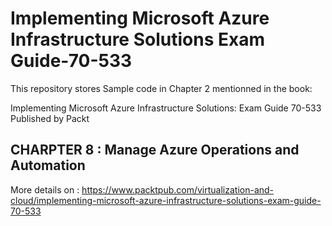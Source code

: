 # Implementing Microsoft Azure Infrastructure Solutions Exam Guide-70-533 
This repository stores Sample code in Chapter 2 mentionned in the book:

Implementing Microsoft Azure Infrastructure Solutions: Exam Guide 70-533 Published by Packt



## CHARPTER 8 : Manage Azure Operations and Automation




More details on : 
https://www.packtpub.com/virtualization-and-cloud/implementing-microsoft-azure-infrastructure-solutions-exam-guide-70-533
